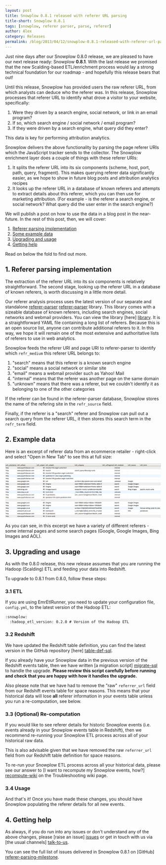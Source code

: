 ```yaml
---
layout: post
title: Snowplow 0.8.1 released with referer URL parsing
title-short: Snowplow 0.8.1
tags: [snowplow, referer parser, parse, referer]
author: Alex
category: Releases
permalink: /blog/2013/04/12/snowplow-0.8.1-released-with-referer-url-parsing/
---
```


Just nine days after our Snowplow 0.8.0 release, we are pleased to have our next release ready: Snowplow **0.8.1**. With the last release we promised that the new Scalding-based ETL/enrichment process would lay a strong technical foundation for our roadmap - and hopefully this release bears that out!

Until this release, Snowplow has provided users the raw referer URL, from which analysts can deduce who the referer was. In this release, Snowplow processes that referer URL to identify what drove a visitor to your website, specifically:

1. Were they driven by a search engine, social network, or link in an email program?
2. If so, which search engine / social network / email program?
3. If they were driven by a search engine, what query did they enter?

This data is key for performing attribution analytics.

Snowplow delivers the above functionality by parsing the page referer URIs which the JavaScript tracker sends to the collector. The Snowplow enrichment layer does a couple of things with these referer URIs:

1. It splits the referer URL into its six components (scheme, host, port, path, query, fragment). This makes querying referer data significantly easier, as we hope to show in future blog posts and attribution analytics recipes
2. It looks up the referer URL in a database of known referers and attempts to extract details about this referer, which you can then use for marketing attribution. (For example - is the referer a search engine, or social network? What query did the user enter in the search engine?)

We will publish a post on how to use the data in a blog post in the near-future. In the rest of this post, then, we will cover:

1. [Referer parsing implementation](#referer-parsing)
2. [Some example data](#example-data)
3. [Upgrading and usage](#upgrading-usage)
4. [Getting help](#help)

Read on below the fold to find out more.

<!--more-->

<h2><a name="referer-parsing">1. Referer parsing implementation</a></h2>

The extraction of the referer URL into its six components is relatively straightforward. The second stage, looking up the referer URL in a database of known referers, is worth discussing in a little more detail.

Our referer analysis process uses the latest version of our separate and standalone [referer-parser] [referer-parser] library. This library comes with a sizeable database of known referers, including search engines, social networks and webmail providers. You can view the library [here] [library]. It is a straightforward YAML file containing a long list of referers. Because this is an open source list, anyone can contribute additional referers to it. In this way, we hope it will remain one of the most extensive and authoritative lists of referers to use in web analytics.

Snowplow feeds the referer URI and page URI to referer-parser to identify which `refr_medium` this referer URL belongs to:

1. "search" means that this referer is a known search engine
2. "social" means a social network or similar site
3. "email" means a webmail provider such as Yahoo! Mail
4. "internal" means that the referer was another page on the same domain
5. "unknown" means that there was a referer, but we couldn't identify it as belonging to one of the other categories

If the referer can be found in the referer-parser database, Snowplow stores the name of the refering site in the `refr_source` field.

Finally, if the referer is a "search" referer and Snowplow can pull out a search query from the referer URL, it then stores this search term in the `refr_term` field.

<h2><a name="example-data">2. Example data</a></h2>

Here is an excerpt of referer data from an ecommerce retailer - right-click and select "Open in New Tab" to see this at full size:

![parsed-referers-img][parsed-referers-img]

As you can see, in this excerpt we have a variety of different referers - some internal pages and some search pages (Google, Google Images, Bing Images and AOL).

<h2><a name="upgrading-usage">3. Upgrading and usage</a></h2>

As with the 0.8.0 release, this new release assumes that you are running the Hadoop (Scalding) ETL and feeding your data into Redshift.

To upgrade to 0.8.1 from 0.8.0, follow these steps:

### 3.1 ETL

If you are using EmrEtlRunner, you need to update your configuration file, `config.yml`, to the latest version of the Hadoop ETL:

	:snowplow:
	  :hadoop_etl_version: 0.2.0 # Version of the Hadoop ETL

### 3.2 Redshift

We have updated the Redshift table definition, you can find the latest version in the GitHub repository [here] [table-def-sql].

If you already have your Snowplow data in the previous version of the Redshift events table, then we have written [a migration script] [migrate-sql] to handle the upgrade. **Please review this script carefully before running and check that you are happy with how it handles the upgrade.**

Also please note that we have had to remove the "raw" `referrer_url` field from our Redshift events table for space reasons. This means that your historical data will lose **all** referer information in your events table unless you run a re-computation, see below.

### 3.3 (Optional) Re-computation

If you would like to see referer details for historic Snowplow events (i.e. events already in your Snowplow events table in Redshift), then we recommend re-running your Snowplow ETL process across all of your historical raw data.

This is also advisable given that we have removed the raw `referrer_url` field from our Redshift table definition for space reasons.

To re-run your Snowplow ETL process across all your historical data, please see our answer to [I want to recompute my Snowplow events, how?] [recompute-wiki] on the Troubleshooting wiki page.

### 3.4 Usage

And that's it! Once you have made these changes, you should have Snowplow populating the referer details for all new events.

<h2><a name="help">4. Getting help</a></h2>

As always, if you do run into any issues or don't understand any of the above changes, please [raise an issue] [issues] or get in touch with us via [the usual channels] [talk-to-us].

You can see the full list of issues delivered in Snowplow 0.8.1 on [GitHub] [referer-parsing-milestone].

[parsed-referers-img]: /assets/img/blog/2013/04/parsed-referers.png

[table-def-sql]: https://github.com/snowplow/snowplow/blob/master/4-storage/redshift-storage/sql/table-def.sql
[migrate-sql]: https://github.com/snowplow/snowplow/blob/master/4-storage/redshift-storage/sql/migrate_0.0.1_to_0.1.0.sql
[recompute-wiki]: https://github.com/snowplow/snowplow/wiki/Troubleshooting#wiki-recompute-events

[referer-parser]: https://github.com/snowplow/referer-parser/tree/feature/social
[issues]: https://github.com/snowplow/snowplow/issues
[talk-to-us]: https://github.com/snowplow/snowplow/wiki/Talk-to-us
[referer-parsing-milestone]: https://github.com/snowplow/snowplow/issues?milestone=16&page=1&state=closed
[library]: https://github.com/snowplow/referer-parser/blob/feature/social/referers.yml
